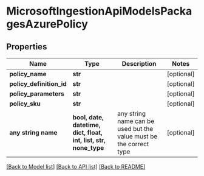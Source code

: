 # MicrosoftIngestionApiModelsPackagesAzurePolicy


## Properties
Name | Type | Description | Notes
------------ | ------------- | ------------- | -------------
**policy_name** | **str** |  | [optional] 
**policy_definition_id** | **str** |  | [optional] 
**policy_parameters** | **str** |  | [optional] 
**policy_sku** | **str** |  | [optional] 
**any string name** | **bool, date, datetime, dict, float, int, list, str, none_type** | any string name can be used but the value must be the correct type | [optional]

[[Back to Model list]](../README.md#documentation-for-models) [[Back to API list]](../README.md#documentation-for-api-endpoints) [[Back to README]](../README.md)


